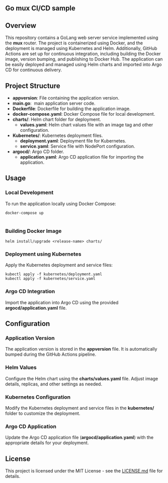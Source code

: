 ## Go mux CI/CD sample

## **Overview**

This repository contains a GoLang web server service implemented using the **mux** router. The project is containerized using Docker, and the deployment is managed using Kubernetes and Helm. Additionally, GitHub Actions are set up for continuous integration, including building the Docker image, version bumping, and publishing to Docker Hub. The application can be easily deployed and managed using Helm charts and imported into Argo CD for continuous delivery.

## **Project Structure**

*   **appversion**: File containing the application version.
*   **main.go**:  main application server code.
*   **Dockerfile**: Dockerfile for building the application image.
*   **docker-compose.yaml**: Docker Compose file for local development.
*   **charts/**: Helm chart folder for deployment.
    *   **values.yaml**: Helm chart values file with an image tag and other configuration.
*   **Kubernetes/**: Kubernetes deployment files.
    *   **deployment.yaml**: Deployment file for Kubernetes.
    *   **service.yaml**: Service file with NodePort configuration.
*   **argocd/**: Argo CD folder.
    *   **application.yaml**: Argo CD application file for importing the application.

## **Usage**

### **Local Development**

To run the application locally using Docker Compose:

`docker-compose up`  
 

### **Building Docker Image**

`helm install/upgrade <release-name> charts/`

### **Deployment using Kubernetes**

Apply the Kubernetes deployment and service files:

`kubectl apply -f kubernetes/deployment.yaml`  
`kubectl apply -f kubernetes/service.yaml`

### **Argo CD Integration**

Import the application into Argo CD using the provided **argocd/application.yaml** file.

## **Configuration**

### **Application Version**

The application version is stored in the **appversion** file. It is automatically bumped during the GitHub Actions pipeline.

### **Helm Values**

Configure the Helm chart using the **charts/values.yaml** file. Adjust image details, replicas, and other settings as needed.

### **Kubernetes Configuration**

Modify the Kubernetes deployment and service files in the **kubernetes/** folder to customize the deployment.

### **Argo CD Application**

Update the Argo CD application file (**argocd/application.yaml**) with the appropriate details for your deployment.

## **License**

This project is licensed under the MIT License - see the [LICENSE.md](https://github.com/melsheikh92/go-sample/blob/main/LICENSE) file for details.

